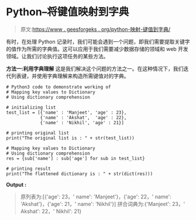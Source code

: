 # Python–将键值映射到字典

> 原文:[https://www . geesforgeks . org/python-映射-键值到字典/](https://www.geeksforgeeks.org/python-mapping-key-values-to-dictionary/)

有时，在处理 Python 记录时，我们可能会遇到一个问题，即我们需要提取关键字的值作为所需的字典值。这可以应用于我们需要减少数据存储的领域和 web 开发领域。让我们讨论执行这项任务的某些方法。

**方法一:利用字典理解**
这是我们解决这个问题的方法之一。在这种情况下，我们迭代列表键，并使用字典理解来构造所需键值对的字典。

```
# Python3 code to demonstrate working of 
# Mapping key values to Dictionary
# Using dictionary comprehension

# initializing list
test_list = [{'name' : 'Manjeet', 'age' : 23}, 
             {'name' : 'Akshat',  'age' : 22},
             {'name' : 'Nikhil', 'age' : 21}]

# printing original list
print("The original list is : " + str(test_list))

# Mapping key values to Dictionary
# Using dictionary comprehension
res = {sub['name'] : sub['age'] for sub in test_list}

# printing result 
print("The flattened dictionary is : " + str(dict(res))) 
```

**Output :**

> 原列表为:[{'age': 23，' name': 'Manjeet'}，{'age': 22，' name': 'Akshat'}，{'age': 21，' name': 'Nikhil'}]
> 拼合词典为:{'Manjeet': 23，' Akshat': 22，' Nikhil': 21}